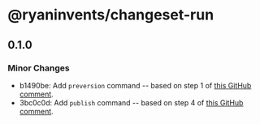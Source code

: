 # @ryaninvents/changeset-run

## 0.1.0

### Minor Changes

- b1490be: Add `preversion` command -- based on step 1 of [this GitHub comment](https://github.com/atlassian/changesets/issues/310#issuecomment-622140214).
- 3bc0c0d: Add `publish` command -- based on step 4 of [this GitHub comment](https://github.com/atlassian/changesets/issues/310#issuecomment-622140214).

